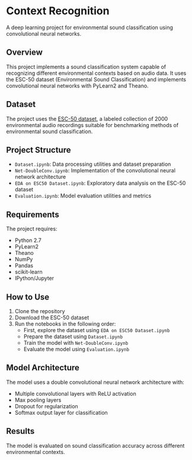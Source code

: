 # Context Recognition

A deep learning project for environmental sound classification using convolutional neural networks.

## Overview

This project implements a sound classification system capable of recognizing different environmental contexts based on audio data. It uses the ESC-50 dataset (Environmental Sound Classification) and implements convolutional neural networks with PyLearn2 and Theano.

## Dataset

The project uses the [ESC-50 dataset](https://github.com/karolpiczak/ESC-50), a labeled collection of 2000 environmental audio recordings suitable for benchmarking methods of environmental sound classification.

## Project Structure

- `Dataset.ipynb`: Data processing utilities and dataset preparation
- `Net-DoubleConv.ipynb`: Implementation of the convolutional neural network architecture
- `EDA on ESC50 Dataset.ipynb`: Exploratory data analysis on the ESC-50 dataset
- `Evaluation.ipynb`: Model evaluation utilities and metrics

## Requirements

The project requires:
- Python 2.7
- PyLearn2
- Theano
- NumPy
- Pandas
- scikit-learn
- IPython/Jupyter

## How to Use

1. Clone the repository
2. Download the ESC-50 dataset
3. Run the notebooks in the following order:
   - First, explore the dataset using `EDA on ESC50 Dataset.ipynb`
   - Prepare the dataset using `Dataset.ipynb`
   - Train the model with `Net-DoubleConv.ipynb`
   - Evaluate the model using `Evaluation.ipynb`

## Model Architecture

The model uses a double convolutional neural network architecture with:
- Multiple convolutional layers with ReLU activation
- Max pooling layers
- Dropout for regularization
- Softmax output layer for classification

## Results

The model is evaluated on sound classification accuracy across different environmental contexts.

